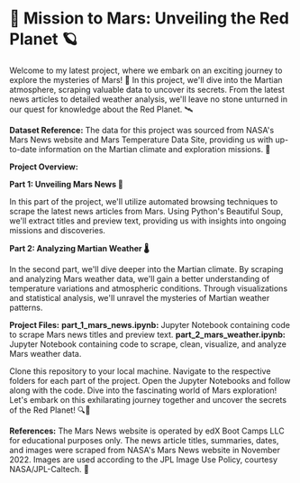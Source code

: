 # 🚀 Mission to Mars: Unveiling the Red Planet 🪐

Welcome to my latest project, where we embark on an exciting journey to explore the mysteries of Mars! 🌌 In this project, we'll dive into the Martian atmosphere, scraping valuable data to uncover its secrets. From the latest news articles to detailed weather analysis, we'll leave no stone unturned in our quest for knowledge about the Red Planet. 🛰️

**Dataset Reference:**
The data for this project was sourced from NASA's Mars News website and Mars Temperature Data Site, providing us with up-to-date information on the Martian climate and exploration missions. 📡 

**Project Overview:**   

**Part 1: Unveiling Mars News 📰**

In this part of the project, we'll utilize automated browsing techniques to scrape the latest news articles from Mars. Using Python's Beautiful Soup, we'll extract titles and preview text, providing us with insights into ongoing missions and discoveries. 

**Part 2: Analyzing Martian Weather 🌡️** 

In the second part, we'll dive deeper into the Martian climate. By scraping and analyzing Mars weather data, we'll gain a better understanding of temperature variations and atmospheric conditions. Through visualizations and statistical analysis, we'll unravel the mysteries of Martian weather patterns.

**Project Files:** 
**part_1_mars_news.ipynb:** Jupyter Notebook containing code to scrape Mars news titles and preview text. 
**part_2_mars_weather.ipynb:** Jupyter Notebook containing code to scrape, clean, visualize, and analyze Mars weather data. 

Clone this repository to your local machine. 
Navigate to the respective folders for each part of the project. 
Open the Jupyter Notebooks and follow along with the code. 
Dive into the fascinating world of Mars exploration! 
Let's embark on this exhilarating journey together and uncover the secrets of the Red Planet! 🔍🔴 

**References:**
The Mars News website is operated by edX Boot Camps LLC for educational purposes only. The news article titles, summaries, dates, and images were scraped from NASA's Mars News website in November 2022. Images are used according to the JPL Image Use Policy, courtesy NASA/JPL-Caltech. 🌟
